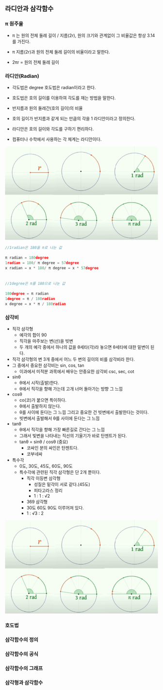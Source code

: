 ## 라디안과 삼각함수


### π 원주율
- π 는 원의 전체 둘레 길이 / 지름(2r), 원의 크기와 관계없이 그 비율값은 항상 3.14를 가진다.

- π 지름(2r)과 원의 전체 둘레 길이의 비율이라고 말한다.

- 2πr = 원의 전체 둘레 길이


### 라디안(Radian)
- 각도법은 degree 호도법은 radian이라고 한다.

- 호도법은 호의 길이를 이용하여 각도를 재는 방법을 말한다.

- 반지름과 원의 둘레간(호의 길이)의 비율

- 호의 길이가 반지름과 같게 되는 만큼의 각을 1 라디안이라고 정의한다.

- 라디안은 호의 길이와 각도를 구하기 편리하다.

- 컴퓨터나 수학에서 사용하는 각 체계는 라디안이다.


![img](Img/radian.png)


```C++
//1radian은 180을 π로 나눈 값 

π radian = 180degree
1radian = 180/ π degree = 57degree
x radian = x * 180/ π degree = x * 57degree


//1degree은 π를 180으로 나눈 값

180degree = π radian
1degree = π / 180radian
x degree = x * π / 180radian
```

### 삼각비
- 직각 삼각형
  - 예각의 합이 90
  - 직각을 마주보는 변(선)을 빗변
  - 두  개의 예각 중에서 하나의 값을 θ세타(각)라 놓으면 θ세타에 대한 밑변이 된다.
- 직각 삼각형의 변 3개 중에서 어느 두 변의 길이의 비를 삼각비라 한다.
- 그 중에서 중요한 삼각비는 sin, cos, tan
  - 이과에서 미적분 과목에서 배우는 안중요한 삼각비 csc, sec, cot
- sinθ
  - θ에서 시작(출발)한다.
  - θ에서 직각을 향해 가는데 고개 너머 돌아가는 방향 그 느낌
- cosθ
  - co(코)가 붙으면 특이하다.
  - θ에서 출발하지 않는다.
  - θ를 사이에 둔다는 그 느낌 그리고 중요한 건 빗변에서 출발한다는 것이다.
  - 빗변에서 출발해서 θ를 사이에 둔다는 그 느낌
- tanθ
  - θ에서 직각을 향해 가장 빠른길로 간다는 그 느낌
  - 그래서 빛변을 나타내는 직선의 기울기가 바로 탄젠트가 된다.
  - tanθ = sinθ / cosθ (중요)
    - 코싸인 분의 싸인은 탄젠트다.
    - 코부네싸
- 특수각
  - 0도, 30도, 45도, 60도, 90도
  - 특수각에 관련된 직각 삼각형은 단 2개 뿐이다.
    - 직각 이등변 삼각형
      - 성질은 밑각이 서로 같다.(45도)
      - 피타고라스 정리
      - 1 : 1 : √2
    -  369 삼각형
      - 30도 60도 90도 이루어져 있다.
      -  1 : √3 : 2

![img](Img/radian.png)


### 호도법


### 삼각함수의 정의

### 삼각함수의 공식

### 삼각함수의 그래프


### 삼각형과 삼각함수
































